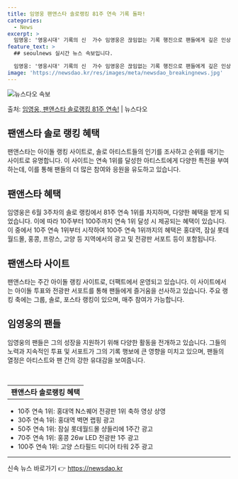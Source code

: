 ```yaml
---
title: 임영웅 팬앤스타 솔로랭킹 81주 연속 기록 돌파!
categories:
  - News
excerpt: >
  임영웅: '영웅시대' 기록의 신  가수 임영웅은 끊임없는 기록 행진으로 팬들에게 깊은 인상을 주고 있습니다.…
feature_text: >
  ## seoulnews 실시간 뉴스 속보입니다.

  임영웅: '영웅시대' 기록의 신  가수 임영웅은 끊임없는 기록 행진으로 팬들에게 깊은 인상을 주고 있습니다.…
image: 'https://newsdao.kr/res/images/meta/newsdao_breakingnews.jpg'
---
```


![뉴스다오 속보](https://newsdao.kr/res/images/meta/newsdao_breakingnews.jpg)

<p>출처: <a href="https://newsdao.kr/4393" rel="dofollow">임영웅, 팬앤스타 솔로랭킹 81주 연속!</a> | 뉴스다오</p>

<h2 data-ke-size="size26">팬앤스타 솔로 랭킹 혜택</h2>
<p data-ke-size="size16">팬앤스타는 아이돌 랭킹 사이트로, 솔로 아티스트들의 인기를 조사하고 순위를 매기는 사이트로 유명합니다. 이 사이트는 연속 1위를 달성한 아티스트에게 다양한 특전을 부여하는데, 이를 통해 팬들의 더 많은 참여와 응원을 유도하고 있습니다.</p>

<h2 data-ke-size="size26">팬앤스타 혜택</h2>
<p data-ke-size="size16">임영웅은 6월 3주차의 솔로 랭킹에서 81주 연속 1위를 차지하며, 다양한 혜택을 받게 되었습니다. 이에 따라 10주부터 100주까지 연속 1위 달성 시 제공되는 혜택이 있습니다. 이 중에서 10주 연속 1위부터 시작하여 100주 연속 1위까지의 혜택은 홍대역, 잠실 롯데월드몰, 홍콩, 프랑스, 고양 등 지역에서의 광고 및 전광판 서포트 등이 포함됩니다.</p>

<h2 data-ke-size="size26">팬앤스타 사이트</h2>
<p data-ke-size="size16">팬앤스타는 주간 아이돌 랭킹 사이트로, 더팩트에서 운영되고 있습니다. 이 사이트에서는 아이돌 투표와 전광판 서포트를 통해 팬들에게 즐거움을 선사하고 있습니다. 주요 랭킹 축에는 그룹, 솔로, 포스타 랭킹이 있으며, 매주 참여가 가능합니다.</p>

<h2 data-ke-size="size26">임영웅의 팬들</h2>
<p data-ke-size="size16">임영웅의 팬들은 그의 성장을 지원하기 위해 다양한 활동을 전개하고 있습니다. 그들의 노력과 지속적인 투표 및 서포트가 그의 기록 행보에 큰 영향을 미치고 있으며, 팬들의 열정은 아티스트와 팬 간의 강한 유대감을 보여줍니다.</p>

<p data-ke-size="size16">&nbsp;</p>

<table>
	<tbody>
		<tr>
			<td style="text-align: center; height: 17px;"><b>팬앤스타 솔로랭킹 혜택</b></td>
		</tr>
	</tbody>
</table>
<ul>
	<li>10주 연속 1위: 홍대역 N스퀘어 전광판 1위 축하 영상 상영</li>
	<li>30주 연속 1위: 홍대역 벽면 랩핑 광고</li>
	<li>50주 연속 1위: 잠실 롯데월드몰 샹들리에 1주간 광고</li>
	<li>70주 연속 1위: 홍콩 26w LED 전광판 1주 광고</li>
	<li>100주 연속 1위: 고양 스타필드 미디어 타워 2주 광고</li>
</ul>

<hr> 

신속 뉴스 바로가기 👉 <a href="https://newsdao.kr" rel="dofollow">https://newsdao.kr</a>


